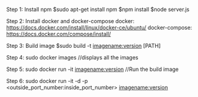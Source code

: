 Step 1: Install npm
$sudo apt-get install npm
$npm install
$node server.js

Step 2: Install docker and docker-compose
docker: https://docs.docker.com/install/linux/docker-ce/ubuntu/
docker-compose: https://docs.docker.com/compose/install/

Step 3: Build image
$sudo build -t <imagename:version> [PATH]

Step 4: sudo docker images //displays all the images

Step 5: sudo docker run -it <imagename:version>  //Run the build image

Step 6: sudo docker run -it -d -p <outside_port_number:inside_port_number> <imagename:version>
